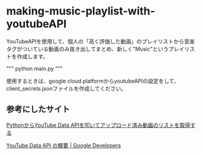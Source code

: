 # making-music-playlist-with-youtubeAPI

YouTubeAPIを使用して、個人の「高く評価した動画」のプレイリストから音楽タグがついている動画のみ抜き出してまとめ、新しく"Music"というプレイリストを作成します。

"""
python main.py
"""

使用するときは、google cloud platformからyoutubeAPIの設定をして、client_secrets.jsonファイルを作成してください。

## 参考にしたサイト
[PythonからYouTube Data APIを叩いてアップロード済み動画のリストを取得する](https://zenn.dev/yorifuji/articles/youtube-data-api-python)

[YouTube Data API の概要 | Google Developers](https://developers.google.com/youtube/v3/getting-started?hl=ja)
